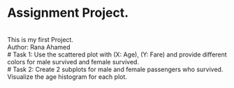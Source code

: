 # Assignment Project.
<br>
This is my first Project.
<br>
Author: Rana Ahamed
<br>
# Task 1: Use the scattered plot with (X: Age), (Y: Fare) and provide different colors for male survived and female survived.
<br>
# Task 2: Create 2 subplots for male and female passengers who survived. Visualize the age histogram for each plot.
